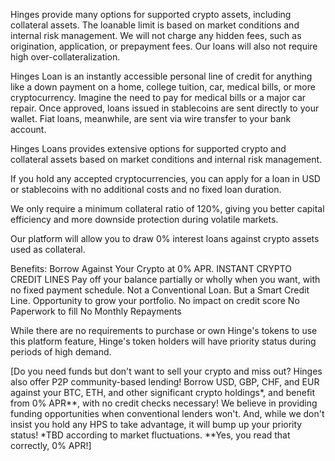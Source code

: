 

Hinges provide many options for supported crypto assets, including collateral assets. The loanable limit is based on market conditions and internal risk management.
We will not charge any hidden fees, such as origination, application, or prepayment fees.
Our loans will also not require high over-collateralization.

Hinges Loan is an instantly accessible personal line of credit for anything like a down payment on a home, college tuition, car, medical bills, or more cryptocurrency.
Imagine the need to pay for medical bills or a major car repair.
Once approved, loans issued in stablecoins are sent directly to your wallet. Fiat loans, meanwhile, are sent via wire transfer to your bank account.

Hinges Loans provides extensive options for supported crypto and collateral assets based on market conditions and internal risk management.

If you hold any accepted cryptocurrencies, you can apply for a loan in USD or stablecoins with no additional costs and no fixed loan duration.


We only require a minimum collateral ratio of 120%, giving you better capital efficiency and more downside protection during volatile markets.  


Our platform will allow you to draw 0% interest loans against crypto assets used as collateral. 

Benefits: 
Borrow Against Your Crypto at 0% APR.
INSTANT CRYPTO CREDIT LINES
Pay off your balance partially or wholly when you want, with no fixed payment schedule.
Not a Conventional Loan. But a Smart Credit Line.
Opportunity to grow your portfolio.
No impact on credit score
No Paperwork to fill
No Monthly Repayments

While there are no requirements to purchase or own Hinge's tokens to use this platform feature, Hinge's token holders will have priority status during periods of high demand.

 

[Do you need funds but don't want to sell your crypto and miss out? Hinges also offer P2P community-based lending! Borrow USD, GBP, CHF, and EUR against your BTC, ETH, and other significant crypto holdings*, and benefit from 0% APR**, with no credit checks necessary! We believe in providing funding opportunities when conventional lenders won't. And, while we don't insist you hold any HPS to take advantage, it will bump up your priority status! *TBD according to market fluctuations. **Yes, you read that correctly, 0% APR!]